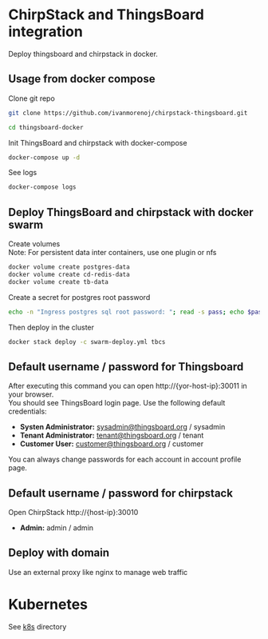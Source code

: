 # ChirpStack and ThingsBoard integration

Deploy thingsboard and chirpstack in docker.

## Usage from docker compose

Clone git repo
```sh
git clone https://github.com/ivanmorenoj/chirpstack-thingsboard.git

cd thingsboard-docker
```

Init ThingsBoard and chirpstack with docker-compose
```sh
docker-compose up -d 
```

See logs
```sh
docker-compose logs
```

## Deploy ThingsBoard  and chirpstack with docker swarm
Create volumes \
Note: For persistent data inter containers, use one plugin or nfs

```sh
docker volume create postgres-data
docker volume create cd-redis-data
docker volume create tb-data
```

Create a secret for postgres root password
```sh
echo -n "Ingress postgres sql root password: "; read -s pass; echo $pass | docker secret create psql-passw -
```

Then deploy in the cluster
```sh
docker stack deploy -c swarm-deploy.yml tbcs
```

## Default username / password for Thingsboard

After executing this command you can open http://{yor-host-ip}:30011 in your browser. \
You should see ThingsBoard login page. Use the following default credentials:

- **Systen Administrator:** sysadmin@thingsboard.org / sysadmin
- **Tenant Administrator:** tenant@thingsboard.org / tenant
- **Customer User:** customer@thingsboard.org / customer

You can always change passwords for each account in account profile page.

## Default username / password for chirpstack 

Open ChirpStack http://{host-ip}:30010

- **Admin:** admin / admin

## Deploy with domain

Use an external proxy like nginx to manage web traffic

# Kubernetes

See [k8s](./k8s) directory
